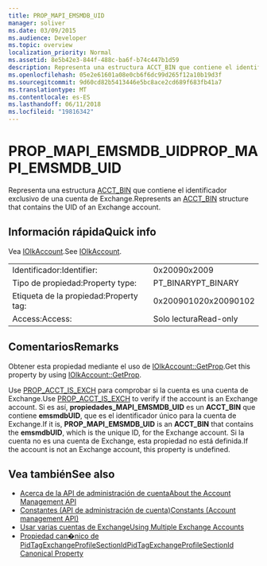 ```yaml
---
title: PROP_MAPI_EMSMDB_UID
manager: soliver
ms.date: 03/09/2015
ms.audience: Developer
ms.topic: overview
localization_priority: Normal
ms.assetid: 8e5b42e3-844f-488c-ba6f-b74c447b1d59
description: Representa una estructura ACCT_BIN que contiene el identificador exclusivo de una cuenta de Exchange.
ms.openlocfilehash: 05e2e61601a08e0cb6f6dc99d265f12a10b19d3f
ms.sourcegitcommit: 9d60cd82b5413446e5bc8ace2cd689f683fb41a7
ms.translationtype: MT
ms.contentlocale: es-ES
ms.lasthandoff: 06/11/2018
ms.locfileid: "19816342"
---
```

# <a name="propmapiemsmdbuid"></a><span data-ttu-id="9b18a-103">PROP_MAPI_EMSMDB_UID</span><span class="sxs-lookup"><span data-stu-id="9b18a-103">PROP_MAPI_EMSMDB_UID</span></span>

<span data-ttu-id="9b18a-104">Representa una estructura [ACCT_BIN](acct_bin.md) que contiene el identificador exclusivo de una cuenta de Exchange.</span><span class="sxs-lookup"><span data-stu-id="9b18a-104">Represents an [ACCT_BIN](acct_bin.md) structure that contains the UID of an Exchange account.</span></span> 
  
## <a name="quick-info"></a><span data-ttu-id="9b18a-105">Información rápida</span><span class="sxs-lookup"><span data-stu-id="9b18a-105">Quick info</span></span>

<span data-ttu-id="9b18a-106">Vea [IOlkAccount](iolkaccount.md).</span><span class="sxs-lookup"><span data-stu-id="9b18a-106">See [IOlkAccount](iolkaccount.md).</span></span>
  
|||
|:-----|:-----|
|<span data-ttu-id="9b18a-107">Identificador:</span><span class="sxs-lookup"><span data-stu-id="9b18a-107">Identifier:</span></span>  <br/> |<span data-ttu-id="9b18a-108">0x2009</span><span class="sxs-lookup"><span data-stu-id="9b18a-108">0x2009</span></span>  <br/> |
|<span data-ttu-id="9b18a-109">Tipo de propiedad:</span><span class="sxs-lookup"><span data-stu-id="9b18a-109">Property type:</span></span>  <br/> |<span data-ttu-id="9b18a-110">PT_BINARY</span><span class="sxs-lookup"><span data-stu-id="9b18a-110">PT_BINARY</span></span>  <br/> |
|<span data-ttu-id="9b18a-111">Etiqueta de la propiedad:</span><span class="sxs-lookup"><span data-stu-id="9b18a-111">Property tag:</span></span>  <br/> |<span data-ttu-id="9b18a-112">0x20090102</span><span class="sxs-lookup"><span data-stu-id="9b18a-112">0x20090102</span></span>  <br/> |
|<span data-ttu-id="9b18a-113">Access:</span><span class="sxs-lookup"><span data-stu-id="9b18a-113">Access:</span></span>  <br/> |<span data-ttu-id="9b18a-114">Solo lectura</span><span class="sxs-lookup"><span data-stu-id="9b18a-114">Read-only</span></span>  <br/> |
   
## <a name="remarks"></a><span data-ttu-id="9b18a-115">Comentarios</span><span class="sxs-lookup"><span data-stu-id="9b18a-115">Remarks</span></span>

<span data-ttu-id="9b18a-116">Obtener esta propiedad mediante el uso de [IOlkAccount::GetProp](iolkaccount-getprop.md).</span><span class="sxs-lookup"><span data-stu-id="9b18a-116">Get this property by using [IOlkAccount::GetProp](iolkaccount-getprop.md).</span></span>
  
<span data-ttu-id="9b18a-117">Use [PROP_ACCT_IS_EXCH](prop_acct_is_exch.md) para comprobar si la cuenta es una cuenta de Exchange.</span><span class="sxs-lookup"><span data-stu-id="9b18a-117">Use [PROP_ACCT_IS_EXCH](prop_acct_is_exch.md) to verify if the account is an Exchange account.</span></span> <span data-ttu-id="9b18a-118">Si es así, **propiedades\_MAPI_EMSMDB_UID** es un **ACCT_BIN** que contiene **emsmdbUID**, que es el identificador único para la cuenta de Exchange.</span><span class="sxs-lookup"><span data-stu-id="9b18a-118">If it is, **PROP\_MAPI_EMSMDB_UID** is an **ACCT_BIN** that contains the **emsmdbUID**, which is the unique ID, for the Exchange account.</span></span> <span data-ttu-id="9b18a-119">Si la cuenta no es una cuenta de Exchange, esta propiedad no está definida.</span><span class="sxs-lookup"><span data-stu-id="9b18a-119">If the account is not an Exchange account, this property is undefined.</span></span>
  
## <a name="see-also"></a><span data-ttu-id="9b18a-120">Vea también</span><span class="sxs-lookup"><span data-stu-id="9b18a-120">See also</span></span>

- [<span data-ttu-id="9b18a-121">Acerca de la API de administración de cuenta</span><span class="sxs-lookup"><span data-stu-id="9b18a-121">About the Account Management API</span></span>](about-the-account-management-api.md) 
- [<span data-ttu-id="9b18a-122">Constantes (API de administración de cuenta)</span><span class="sxs-lookup"><span data-stu-id="9b18a-122">Constants (Account management API)</span></span>](constants-account-management-api.md)
- [<span data-ttu-id="9b18a-123">Usar varias cuentas de Exchange</span><span class="sxs-lookup"><span data-stu-id="9b18a-123">Using Multiple Exchange Accounts</span></span>](http://msdn.microsoft.com/library/4e1804bf-4c50-4942-a7ab-9a8caf1be7e5%28Office.15%29.aspx)  
- [<span data-ttu-id="9b18a-124">Propiedad can�nico de PidTagExchangeProfileSectionId</span><span class="sxs-lookup"><span data-stu-id="9b18a-124">PidTagExchangeProfileSectionId Canonical Property</span></span>](http://msdn.microsoft.com/library/4ad2f417-be8f-4fc8-9321-82097289074b%28Office.15%29.aspx)

